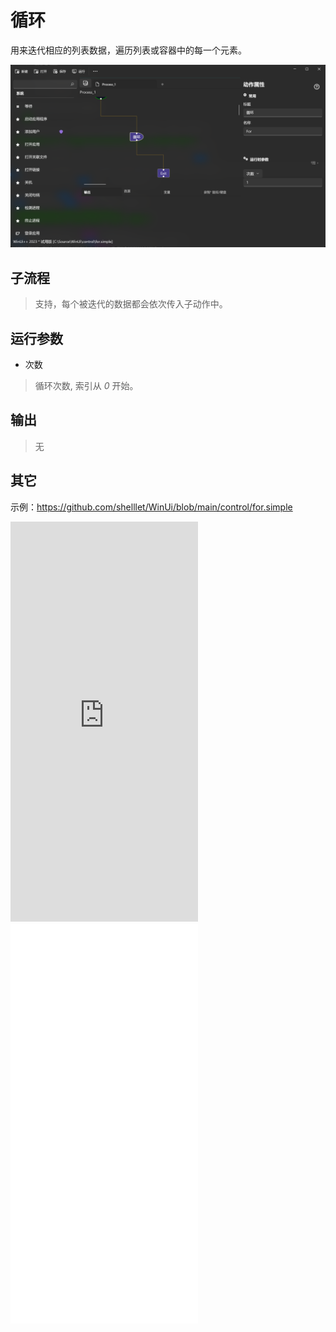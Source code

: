 # 循环 
用来迭代相应的列表数据，遍历列表或容器中的每一个元素。

![For](./images/03.png ':size=90%')

## 子流程

> 支持，每个被迭代的数据都会依次传入子动作中。

## 运行参数

* 次数
> 循环次数, 索引从 *0* 开始。


## 输出

> 无

## 其它

示例：https://github.com/shelllet/WinUi/blob/main/control/for.simple


<iframe type="text/html" height="640px" src="https://www.youtube.com/embed/9yJp0OIeKdY" frameborder="0"></iframe>

<iframe src="//player.bilibili.com/player.html?bvid=BV15hegeAEVW&page=1&autoplay=0" height='640px' scrolling="no" frameborder="no" framespacing="0" allowfullscreen="true"></iframe>
